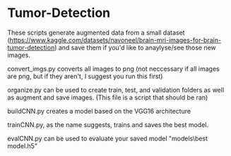 # Tumor-Detection
These scripts generate augmented data from a small dataset (https://www.kaggle.com/datasets/navoneel/brain-mri-images-for-brain-tumor-detection)
and save them if you'd like to anaylyse/see those new images.

convert_imgs.py converts all images to png (not neccessary if all images are png, but if they aren't, I suggest you run this first)

organize.py can be used to create train, test, and validation folders as well as augment and save images.  (This file is a script that should be ran)

buildCNN.py creates a model based on the VGG16 architecture 

trainCNN.py, as the name suggests, trains and saves the best model.

evalCNN.py can be used to evaluate your saved model "models\best model.h5"




